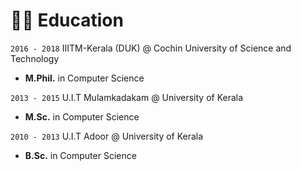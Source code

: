 # 👨‍🎓 Education

`2016 - 2018` IIITM-Kerala (DUK) @ Cochin University of Science and Technology
- **M.Phil.** in Computer Science

`2013 - 2015` U.I.T Mulamkadakam @ University of Kerala
- **M.Sc.** in Computer Science

`2010 - 2013` U.I.T Adoor @ University of Kerala
- **B.Sc.** in Computer Science
